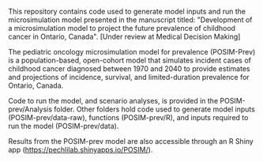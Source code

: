 
This repository contains code used to generate model inputs and run the microsimulation model presented in the manuscript titled: "Development of a microsimulation model to project the future prevalence of childhood cancer in Ontario, Canada". [Under review at Medical Decision Making]

The pediatric oncology microsimulation model for prevalence (POSIM-Prev) is a population-based, open-cohort model that simulates incident cases of childhood cancer diagnosed between 1970 and 2040 to provide estimates and projections of incidence, survival, and limited-duration prevalence for Ontario, Canada.

Code to run the model, and scenario analyses, is provided in the POSIM-prev/Analysis folder. Other folders hold code used to generate model inputs (POSIM-prev/data-raw), functions (POSIM-prev/R), and inputs required to run the model (POSIM-prev/data).

Results from the POSIM-prev model are also accessible through an R Shiny app (https://pechlilab.shinyapps.io/POSIM/).
